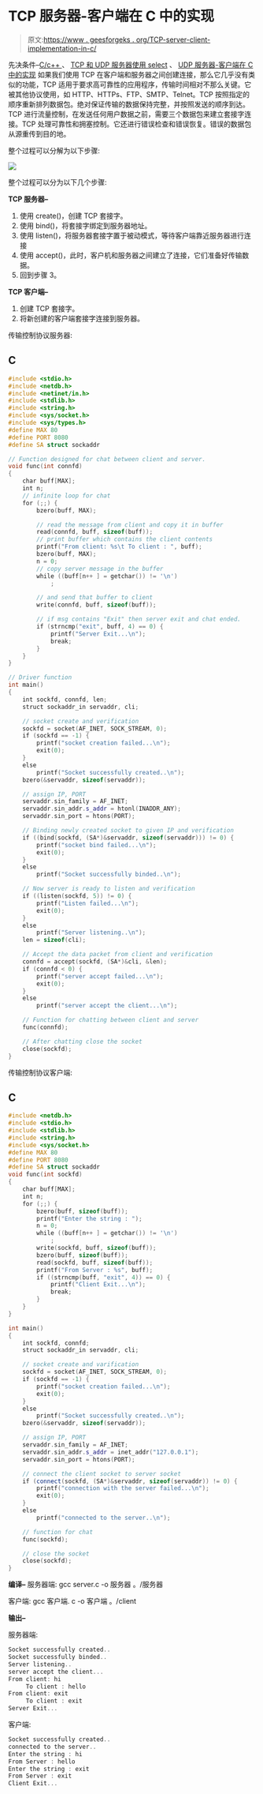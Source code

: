 # TCP 服务器-客户端在 C 中的实现

> 原文:[https://www . geesforgeks . org/TCP-server-client-implementation-in-c/](https://www.geeksforgeeks.org/tcp-server-client-implementation-in-c/)

先决条件–[C/c++ ](https://www.geeksforgeeks.org/socket-programming-cc/)、 [TCP 和 UDP 服务器使用 select](https://www.geeksforgeeks.org/tcp-and-udp-server-using-select/) 、 [UDP 服务器-客户端在 C 中的实现](https://www.geeksforgeeks.org/udp-server-client-implementation-c/)
如果我们使用 TCP 在客户端和服务器之间创建连接，那么它几乎没有类似的功能，TCP 适用于要求高可靠性的应用程序，传输时间相对不那么关键。它被其他协议使用，如 HTTP、HTTPs、FTP、SMTP、Telnet。TCP 按照指定的顺序重新排列数据包。绝对保证传输的数据保持完整，并按照发送的顺序到达。TCP 进行流量控制，在发送任何用户数据之前，需要三个数据包来建立套接字连接。TCP 处理可靠性和拥塞控制。它还进行错误检查和错误恢复。错误的数据包从源重传到目的地。

整个过程可以分解为以下步骤:

![](img/e3eedd59f2b0272df286aeb2c73981e7.png)

整个过程可以分为以下几个步骤:

**TCP 服务器–**

1.  使用 create()，创建 TCP 套接字。
2.  使用 bind()，将套接字绑定到服务器地址。
3.  使用 listen()，将服务器套接字置于被动模式，等待客户端靠近服务器进行连接
4.  使用 accept()，此时，客户机和服务器之间建立了连接，它们准备好传输数据。
5.  回到步骤 3。

**TCP 客户端–**

1.  创建 TCP 套接字。
2.  将新创建的客户端套接字连接到服务器。

传输控制协议服务器:

## C

```cpp
#include <stdio.h>
#include <netdb.h>
#include <netinet/in.h>
#include <stdlib.h>
#include <string.h>
#include <sys/socket.h>
#include <sys/types.h>
#define MAX 80
#define PORT 8080
#define SA struct sockaddr

// Function designed for chat between client and server.
void func(int connfd)
{
    char buff[MAX];
    int n;
    // infinite loop for chat
    for (;;) {
        bzero(buff, MAX);

        // read the message from client and copy it in buffer
        read(connfd, buff, sizeof(buff));
        // print buffer which contains the client contents
        printf("From client: %s\t To client : ", buff);
        bzero(buff, MAX);
        n = 0;
        // copy server message in the buffer
        while ((buff[n++ ] = getchar()) != '\n')
            ;

        // and send that buffer to client
        write(connfd, buff, sizeof(buff));

        // if msg contains "Exit" then server exit and chat ended.
        if (strncmp("exit", buff, 4) == 0) {
            printf("Server Exit...\n");
            break;
        }
    }
}

// Driver function
int main()
{
    int sockfd, connfd, len;
    struct sockaddr_in servaddr, cli;

    // socket create and verification
    sockfd = socket(AF_INET, SOCK_STREAM, 0);
    if (sockfd == -1) {
        printf("socket creation failed...\n");
        exit(0);
    }
    else
        printf("Socket successfully created..\n");
    bzero(&servaddr, sizeof(servaddr));

    // assign IP, PORT
    servaddr.sin_family = AF_INET;
    servaddr.sin_addr.s_addr = htonl(INADDR_ANY);
    servaddr.sin_port = htons(PORT);

    // Binding newly created socket to given IP and verification
    if ((bind(sockfd, (SA*)&servaddr, sizeof(servaddr))) != 0) {
        printf("socket bind failed...\n");
        exit(0);
    }
    else
        printf("Socket successfully binded..\n");

    // Now server is ready to listen and verification
    if ((listen(sockfd, 5)) != 0) {
        printf("Listen failed...\n");
        exit(0);
    }
    else
        printf("Server listening..\n");
    len = sizeof(cli);

    // Accept the data packet from client and verification
    connfd = accept(sockfd, (SA*)&cli, &len);
    if (connfd < 0) {
        printf("server accept failed...\n");
        exit(0);
    }
    else
        printf("server accept the client...\n");

    // Function for chatting between client and server
    func(connfd);

    // After chatting close the socket
    close(sockfd);
}
```

传输控制协议客户端:

## C

```cpp
#include <netdb.h>
#include <stdio.h>
#include <stdlib.h>
#include <string.h>
#include <sys/socket.h>
#define MAX 80
#define PORT 8080
#define SA struct sockaddr
void func(int sockfd)
{
    char buff[MAX];
    int n;
    for (;;) {
        bzero(buff, sizeof(buff));
        printf("Enter the string : ");
        n = 0;
        while ((buff[n++ ] = getchar()) != '\n')
            ;
        write(sockfd, buff, sizeof(buff));
        bzero(buff, sizeof(buff));
        read(sockfd, buff, sizeof(buff));
        printf("From Server : %s", buff);
        if ((strncmp(buff, "exit", 4)) == 0) {
            printf("Client Exit...\n");
            break;
        }
    }
}

int main()
{
    int sockfd, connfd;
    struct sockaddr_in servaddr, cli;

    // socket create and varification
    sockfd = socket(AF_INET, SOCK_STREAM, 0);
    if (sockfd == -1) {
        printf("socket creation failed...\n");
        exit(0);
    }
    else
        printf("Socket successfully created..\n");
    bzero(&servaddr, sizeof(servaddr));

    // assign IP, PORT
    servaddr.sin_family = AF_INET;
    servaddr.sin_addr.s_addr = inet_addr("127.0.0.1");
    servaddr.sin_port = htons(PORT);

    // connect the client socket to server socket
    if (connect(sockfd, (SA*)&servaddr, sizeof(servaddr)) != 0) {
        printf("connection with the server failed...\n");
        exit(0);
    }
    else
        printf("connected to the server..\n");

    // function for chat
    func(sockfd);

    // close the socket
    close(sockfd);
}
```

**编译–**
服务器端:
gcc server.c -o 服务器
。/服务器

客户端:
gcc 客户端. c -o 客户端
。/client

**输出–**

服务器端:

```cpp
Socket successfully created..
Socket successfully binded..
Server listening..
server accept the client...
From client: hi
     To client : hello
From client: exit
     To client : exit
Server Exit... 
```

客户端:

```cpp
Socket successfully created..
connected to the server..
Enter the string : hi
From Server : hello
Enter the string : exit
From Server : exit
Client Exit... 
```